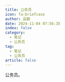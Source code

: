 ```yaml
---
title: 公务员
icon: fa:briefcase
author: 品毅
date: 2024-11-04 07:56:35
index: false
category:
  - 笔记
  - 公务员
tag:
  - 笔记
  - 公务员
article: false
---
```


公务员。
